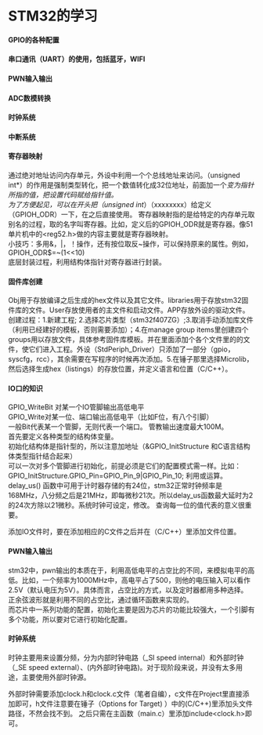 STM32的学习
========  
#### GPIO的各种配置  
#### 串口通讯（UART）的使用，包括蓝牙，WIFI  
#### PWN输入输出  
#### ADC数模转换  
#### 时钟系统
#### 中断系统


#### 寄存器映射
通过绝对地址访问内存单元，外设中利用一个个总线地址来访问。（unsigned int*）的作用是强制类型转化，把一个数值转化成32位地址，前面加一个*变为指针所指的值，把设置代码赋给指针值。  
为了方便起见，可以在开头把（unsigned int*）（xxxxxxxx）给定义（GPIOH_ODR）一下，在之后直接使用。
寄存器映射指的是给特定的内存单元取别名的过程，取的名字叫寄存器。比如，定义后的GPIOH_ODR就是寄存器。像51单片机中的<reg52.h>做的内容主要就是寄存器映射。  
小技巧：多用&，|，！操作，还有按位取反~操作，可以保持原来的属性。例如，GPIOH_ODR$=~(1<<10)  
底层封装过程，利用结构体指针对寄存器进行封装。

#### 固件库创建  
Obj用于存放编译之后生成的hex文件以及其它文件。libraries用于存放stm32固件库的文件。User存放使用者的主文件和启动文件。APP存放外设的驱动文件。  
创建过程：1.新建工程;  2.选择芯片类型（stm32f407ZG）;3.取消手动添加库文件（利用已经建好的模板，否则需要添加）；4.在manage group items里创建四个groups用以存放文件，具体参考固件库模板。并在里面添加个各个文件里的的文件，使它们进入工程。外设（StdPeriph_Driver）只添加了一部分（gpio，syscfg，rcc），其余需要在写程序的时候再次添加。5.在锤子那里选择Microlib，然后选择生成hex（listings）的存放位置，并定义语言和位置（C/C++）。
#### IO口的知识  

GPIO_WriteBit    对某一个IO管脚输出高低电平  
GPIO_Write对某一位、端口输出高低电平（比如F位，有八个引脚）  
一般Bit代表某一个管脚，无则代表一个端口。
管教输出速度最大100M。  
首先要定义各种类型的结构体变量。  
初始化结构体是指针型的，所以注意加地址（&GPIO_InitStructure  和C语言结构体类型指针结合起来）  
可以一次对多个管脚进行初始化，前提必须是它们的配置模式需一样。比如： GPIO_InitStructure.GPIO_Pin=GPIO_Pin_9|GPIO_Pin_10; 利用或运算。  
delay_us() 函数中可用于计时器存储的有24位，stm32正常时钟频率是168MHz，八分频之后是21MHz，即每微秒21次。所以delay_us函数最大延时为2的24次方除以21微秒。系统时钟可设定，修改。 查询每一位的值代表的意义很重要。  

添加IO文件时，要在添加相应的C文件之后并在（C/C++）里添加文件位置。
#### PWN输入输出
stm32中，pwn输出的本质在于，利用高低电平的占空比的不同，来模拟电平的高低。比如，一个频率为1000MHz中，高电平占了500，则他的电压输入可以看作2.5V（默认电压为5V）。具体而言，占空比的方式，以及定时器都用多种选择。
正余弦波形就是利用不同的占空比，通过循环函数来实现的。  
而芯片中一系列功能的配置，初始化主要是因为芯片的功能比较强大，一个引脚有多个功能，所以要对它进行初始化配置。
#### 时钟系统
时钟主要用来设置分频，分为内部时钟电路（_SI  speed internal）和外部时钟（_SE  speed external）、(内外部时钟电路)。对于现阶段来说，并没有太多用途，主要使用外部时钟源。    

外部时钟需要添加clock.h和clock.c文件（笔者自编），c文件在Project里直接添加即可，h文件注意要在锤子（Options for Target) ）中的(C/C++)里添加头文件路径，不然会找不到。  之后只需在主函数（main.c）里添加include<clock.h>即可。

